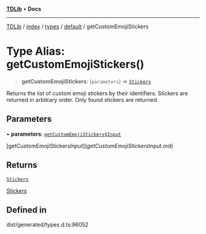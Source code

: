 [**TDLib**](../../../../../../README.md) • **Docs**

***

[TDLib](../../../../../../modules.md) / [index](../../../../../README.md) / [types](../../../README.md) / [default](../README.md) / getCustomEmojiStickers

# Type Alias: getCustomEmojiStickers()

> **getCustomEmojiStickers**: (`parameters`) => [`Stickers`](Stickers-1.md)

Returns the list of custom emoji stickers by their identifiers. Stickers are returned in arbitrary order. Only found stickers are returned

## Parameters

• **parameters**: [`getCustomEmojiStickers$Input`](getCustomEmojiStickers$Input.md)

[getCustomEmojiStickers$Input](getCustomEmojiStickers$Input.md)

## Returns

[`Stickers`](Stickers-1.md)

[Stickers](Stickers-1.md)

## Defined in

dist/generated/types.d.ts:96052
